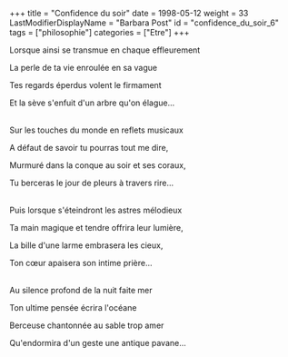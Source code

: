 +++
title = "Confidence du soir"
date = 1998-05-12
weight = 33
LastModifierDisplayName = "Barbara Post"
id = "confidence_du_soir_6"
tags = ["philosophie"]
categories = ["Etre"]
+++

Lorsque ainsi se transmue en chaque effleurement

La perle de ta vie enroulée en sa vague

Tes regards éperdus volent le firmament

Et la sève s'enfuit d'un arbre qu'on élague...

 \
Sur les touches du monde en reflets musicaux

A défaut de savoir tu pourras tout me dire,

Murmuré dans la conque au soir et ses coraux,

Tu berceras le jour de pleurs à travers rire...

 \
Puis lorsque s'éteindront les astres mélodieux

Ta main magique et tendre offrira leur lumière,

La bille d'une larme embrasera les cieux,

Ton cœur apaisera son intime prière...

 \
Au silence profond de la nuit faite mer

Ton ultime pensée écrira l'océane

Berceuse chantonnée au sable trop amer

Qu'endormira d'un geste une antique pavane...
